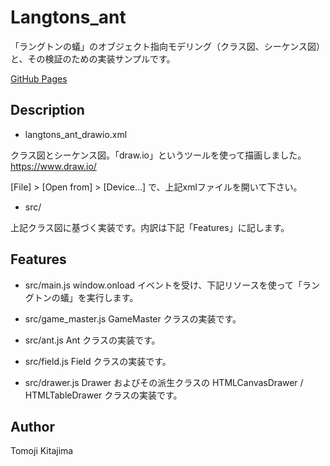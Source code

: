 # Langtons_ant

「ラングトンの蟻」のオブジェクト指向モデリング（クラス図、シーケンス図）と、その検証のための実装サンプルです。

[GitHub Pages](https://kitajimatomoji.github.io/Langtons_ant_js/src/)

## Description

- langtons_ant_drawio.xml

クラス図とシーケンス図。「draw.io」というツールを使って描画しました。
https://www.draw.io/

[File] > [Open from] > [Device...]
で、上記xmlファイルを開いて下さい。

- src/

上記クラス図に基づく実装です。内訳は下記「Features」に記します。


## Features

- src/main.js
  window.onload イベントを受け、下記リソースを使って「ラングトンの蟻」を実行します。

- src/game_master.js
  GameMaster クラスの実装です。

- src/ant.js
  Ant クラスの実装です。

- src/field.js
  Field クラスの実装です。

- src/drawer.js
  Drawer およびその派生クラスの HTMLCanvasDrawer / HTMLTableDrawer クラスの実装です。


## Author

Tomoji Kitajima

